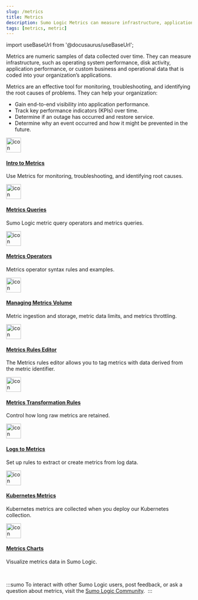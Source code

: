 ```yaml
---
slug: /metrics
title: Metrics
description: Sumo Logic Metrics can measure infrastructure, application performance or custom business and operational data.
tags: [metrics, metric]
---
```


import useBaseUrl from '@docusaurus/useBaseUrl';

Metrics are numeric samples of data collected over time. They can measure infrastructure, such as operating system performance, disk activity, application performance, or custom business and operational data that is coded into your organization’s applications.

Metrics are an effective tool for monitoring, troubleshooting, and identifying the root causes of problems. They can help your organization:

* Gain end-to-end visibility into application performance.
* Track key performance indicators (KPIs) over time.
* Determine if an outage has occurred and restore service.
* Determine why an event occurred and how it might be prevented in the future.

<div className="box-wrapper">
<div className="box smallbox card">
  <div className="container">
  <a href="/docs/metrics/introduction"><img src={useBaseUrl('img/icons/metrics.png')} alt="icon" width="40"/><h4>Intro to Metrics</h4></a>
  <p>Use Metrics for monitoring, troubleshooting, and identifying root causes.</p>
  </div>
</div>
<div className="box smallbox card">
  <div className="container">
  <a href="/docs/metrics/metrics-queries"><img src={useBaseUrl('img/icons/metrics.png')} alt="icon" width="40"/><h4>Metrics Queries</h4></a>
  <p>Sumo Logic metric query operators and metrics queries.</p>
  </div>
</div>
<div className="box smallbox card">
  <div className="container">
  <a href="/docs/metrics/metrics-operators"><img src={useBaseUrl('img/icons/metrics.png')} alt="icon" width="40"/><h4>Metrics Operators</h4></a>
  <p>Metrics operator syntax rules and examples.</p>
  </div>
</div>
<div className="box smallbox card">
  <div className="container">
  <a href="/docs/metrics/manage-metric-volume"><img src={useBaseUrl('img/icons/metrics.png')} alt="icon" width="40"/><h4>Managing Metrics Volume</h4></a>
  <p>Metric ingestion and storage, metric data limits, and metrics throttling.</p>
  </div>
</div>
<div className="box smallbox card">
  <div className="container">
  <a href="/docs/metrics/metric-rules-editor"><img src={useBaseUrl('img/icons/metrics.png')} alt="icon" width="40"/><h4>Metrics Rules Editor</h4></a>
  <p>The Metrics rules editor allows you to tag metrics with data derived from the metric identifier.</p>
  </div>
</div>
<div className="box smallbox card">
  <div className="container">
  <a href="/docs/metrics/metrics-transformation-rules"><img src={useBaseUrl('img/icons/metrics.png')} alt="icon" width="40"/><h4>Metrics Transformation Rules</h4></a>
  <p>Control how long raw metrics are retained.</p>
  </div>
</div>
<div className="box smallbox card">
  <div className="container">
  <a href="/docs/metrics/logs-to-metrics"><img src={useBaseUrl('img/icons/metrics.png')} alt="icon" width="40"/><h4>Logs to Metrics</h4></a>
  <p>Set up rules to extract or create metrics from log data.</p>
  </div>
</div>
<div className="box smallbox card">
  <div className="container">
  <a href="/docs/metrics/kubernetes-metrics"><img src={useBaseUrl('img/icons/metrics.png')} alt="icon" width="40"/><h4>Kubernetes Metrics</h4></a>
  <p>Kubernetes metrics are collected when you deploy our Kubernetes collection.</p>
  </div>
</div>
<div className="box smallbox card">
  <div className="container">
  <a href="/docs/metrics/metric-charts"><img src={useBaseUrl('img/icons/metrics.png')} alt="icon" width="40"/><h4>Metrics Charts</h4></a>
  <p>Visualize metrics data in Sumo Logic.</p>
  </div>
</div>
</div>

<br/>

:::sumo
To interact with other Sumo Logic users, post feedback, or ask a question about metrics, visit the [Sumo Logic Community](https://community.sumologic.com/s/topic/0TOE0000000gA6tOAE/Unified%20Logs%20and%20Metrics). 
:::
